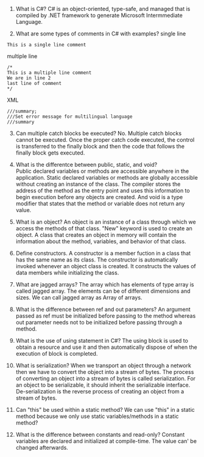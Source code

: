 1. What is C#? 
C# is an object-oriented, type-safe, and managed that is compiled by .NET framework to generate Microsoft Intermmediate
Language.

2. What are some types of comments in C# with examples? 
single line 
```
This is a single line comment
```
multiple line
```
/*
This is a multiple line comment
We are in line 2
last line of comment
*/
```
XML 
```
///summary;
///Set error message for multilingual language
///summary
```

3. Can multiple catch blocks be executed? 
No. Multiple catch blocks cannot be executed. Once the proper catch code executed, the control is transferred to the finally
block and then the code that follows the finally block gets executed.

4. What is the differentce between public, static, and void? <br>
Public declared variables or methods are accessible anywhere in the application. Static declared variables or methods are
globally accessible without creating an instance of the class. The compiler stores the address of the method as the entry point
and uses this information to begin execution before any objects are created. And void is a type modifier that states that the 
method or variable does not return any value.

5. What is an object?
An object is an instance of a class through which we access the methods of that class. "New" keyword is used to create an
object. A class that creates an object in memory will contain the information about the method, variables, and behavior of
that class.

6. Define constructors.
A constructor is a member fuction in a class that has the same name as its class. The constructor is automatically
invoked whenever an object class is created. It constructs the values of data members while initializing the class.

7. What are jagged arrays?
The array which has elements of type array is called jagged array. The elements can be of different dimensions and sizes.
We can call jagged array as Array of arrays.

8. What is the difference between ref and out parameters?
An argument passed as ref must be initialized before passing to the method whereas out parameter needs not to be initialized
before passing through a method.

9. What is the use of using statement in C#?
The using block is used to obtain a resource and use it and then automatically dispose of when the execution of block is completed.

10. What is serialization?
When we transport an object through a network then we have to convert the object into a stream of bytes. The process of
converting an object into a stream of bytes is called serialization. For an object to be serializable, it should inherit the
serializable interface. De-serialization is the reverse process of creating an object from a stream of bytes.

11. Can "this" be used within a static method?
We can use "this" in a static method because we only use static variables/methods in a static method?

12. What is the difference between constants and read-only?
Constant variables are declared and initialized at compile-time. The value can' be changed afterwards.
